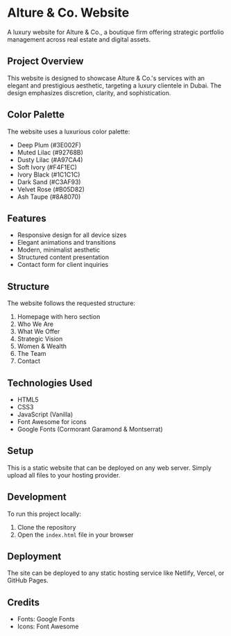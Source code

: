 # Alture & Co. Website

A luxury website for Alture & Co., a boutique firm offering strategic portfolio management across real estate and digital assets.

## Project Overview

This website is designed to showcase Alture & Co.'s services with an elegant and prestigious aesthetic, targeting a luxury clientele in Dubai. The design emphasizes discretion, clarity, and sophistication.

## Color Palette

The website uses a luxurious color palette:
- Deep Plum (#3E002F)
- Muted Lilac (#92768B)
- Dusty Lilac (#A97CA4)
- Soft Ivory (#F4F1EC)
- Ivory Black (#1C1C1C)
- Dark Sand (#C3AF93)
- Velvet Rose (#B05D82)
- Ash Taupe (#8A8070)

## Features

- Responsive design for all device sizes
- Elegant animations and transitions
- Modern, minimalist aesthetic
- Structured content presentation
- Contact form for client inquiries

## Structure

The website follows the requested structure:
1. Homepage with hero section
2. Who We Are
3. What We Offer
4. Strategic Vision
5. Women & Wealth
6. The Team
7. Contact

## Technologies Used

- HTML5
- CSS3
- JavaScript (Vanilla)
- Font Awesome for icons
- Google Fonts (Cormorant Garamond & Montserrat)

## Setup

This is a static website that can be deployed on any web server. Simply upload all files to your hosting provider.

## Development

To run this project locally:
1. Clone the repository
2. Open the `index.html` file in your browser

## Deployment

The site can be deployed to any static hosting service like Netlify, Vercel, or GitHub Pages.

## Credits

- Fonts: Google Fonts
- Icons: Font Awesome
